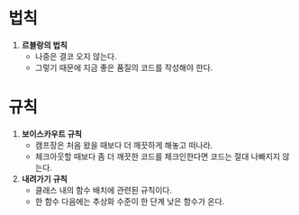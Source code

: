 # 법칙
1. **르블랑의 법칙**
   - 나중은 결코 오지 않는다.
   - 그렇기 때문에 지금 좋은 품질의 코드를 작성해야 한다.

# 규칙
1. **보이스카우트 규칙**
   - 캠프장은 처음 왔을 때보다 더 깨끗하게 해놓고 떠나라.
   - 체크아웃할 때보다 좀 더 깨끗한 코드를 체크인한다면 코드는 절대 나빠지지 않는다.
2. **내려가기 규칙**
   - 클래스 내의 함수 배치에 관련된 규칙이다.
   - 한 함수 다음에는 추상화 수준이 한 단계 낮은 함수가 온다.
